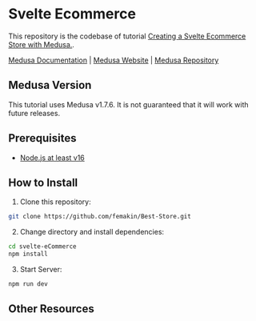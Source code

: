 # Svelte Ecommerce

This repository is the codebase of tutorial [Creating a Svelte Ecommerce Store with Medusa.](https://github.com/femakin/Best-Store).

[Medusa Documentation](https://docs.medusajs.com/) | [Medusa Website](https://medusajs.com/) | [Medusa Repository](https://github.com/medusajs/medusa)

## Medusa Version

This tutorial uses Medusa v1.7.6. It is not guaranteed that it will work with future releases.

## Prerequisites

- [Node.js at least v16](https://docs.medusajs.com/tutorial/set-up-your-development-environment#nodejs)
<!-- - _Every pre-requisite as a bullet point_ -->

## How to Install

<!-- _You may change these steps per your article._ -->

1. Clone this repository:

```bash
git clone https://github.com/femakin/Best-Store.git
```

2. Change directory and install dependencies:

```bash
cd svelte-eCommerce
npm install
```

3. Start Server:

```bash
npm run dev
```

## Other Resources

<!-- _If any other resources in our documentation or other documentations are relevant to the tutorial, add them here._ -->
